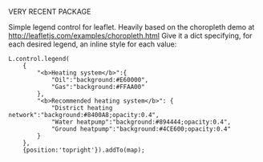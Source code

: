 VERY RECENT PACKAGE

Simple legend control for leaflet. Heavily based on the choropleth demo at http://leafletjs.com/examples/choropleth.html
Give it a dict specifying, for each desired legend, an inline style for each value:

	L.control.legend(
		{
			"<b>Heating system</b>":{
				"Oil":"background:#E60000",
				"Gas":"background:#FFAA00"
			},
			"<b>Recommended heating system</b>": {
				"District heating network":"background:#8400A8;opacity:0.4", 
			    "Water heatpump":"background:#894444;opacity:0.4", 
			    "Ground heatpump":"background:#4CE600;opacity:0.4"
			}
	    },
		{position:'topright'}).addTo(map);


